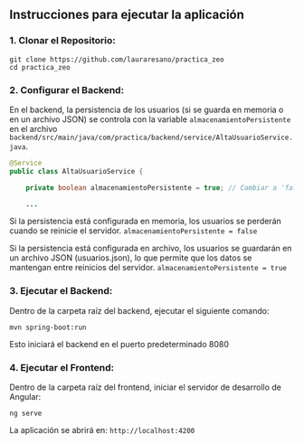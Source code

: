 ## Instrucciones para ejecutar la aplicación

### 1. Clonar el Repositorio:
```shell
git clone https://github.com/lauraresano/practica_zeo
cd practica_zeo
```

### 2. Configurar el Backend:
En el backend, la persistencia de los usuarios (si se guarda en memoria o en un archivo JSON) se controla con la variable `almacenamientoPersistente` en el archivo `backend/src/main/java/com/practica/backend/service/AltaUsuarioService.java`.

```java
@Service
public class AltaUsuarioService {

    private boolean almacenamientoPersistente = true; // Cambiar a 'false' para usar almacenamiento en memoria

    ...
```
Si la persistencia está configurada en memoria, los usuarios se perderán cuando se reinicie el servidor. `almacenamientoPersistente = false`

Si la persistencia está configurada en archivo, los usuarios se guardarán en un archivo JSON (usuarios.json), lo que permite que los datos se mantengan entre reinicios del servidor. `almacenamientoPersistente = true`

### 3. Ejecutar el Backend:
Dentro de la carpeta raíz del backend, ejecutar el siguiente comando:
```shell
mvn spring-boot:run
```
Esto iniciará el backend en el puerto predeterminado 8080

### 4. Ejecutar el Frontend:
Dentro de la carpeta raíz del frontend, iniciar el servidor de desarrollo de Angular:

```shell
ng serve
```
La aplicación se abrirá en: `http://localhost:4200`